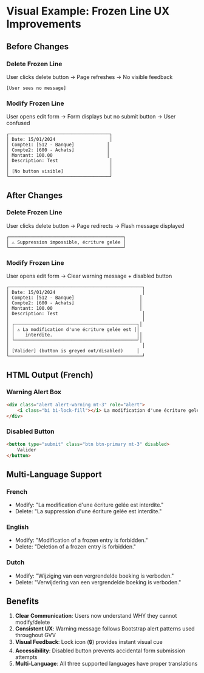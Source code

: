 # Visual Example: Frozen Line UX Improvements

## Before Changes

### Delete Frozen Line
User clicks delete button → Page refreshes → No visible feedback
```
[User sees no message]
```

### Modify Frozen Line  
User opens edit form → Form displays but no submit button → User confused
```
┌─────────────────────────────────────┐
│ Date: 15/01/2024                    │
│ Compte1: [512 - Banque]            │
│ Compte2: [600 - Achats]            │
│ Montant: 100.00                    │
│ Description: Test                   │
│                                     │
│ [No button visible]                 │
└─────────────────────────────────────┘
```

## After Changes

### Delete Frozen Line
User clicks delete button → Page redirects → Flash message displayed
```
┌──────────────────────────────────────────┐
│ ⚠️ Suppression impossible, écriture gelée │
└──────────────────────────────────────────┘
```

### Modify Frozen Line
User opens edit form → Clear warning message + disabled button
```
┌─────────────────────────────────────────────────┐
│ Date: 15/01/2024                                │
│ Compte1: [512 - Banque]                        │
│ Compte2: [600 - Achats]                        │
│ Montant: 100.00                                │
│ Description: Test                               │
│                                                 │
│ ┌─────────────────────────────────────────────┐│
│ │ ⚠️ La modification d'une écriture gelée est ││
│ │    interdite.                               ││
│ └─────────────────────────────────────────────┘│
│                                                 │
│ [Valider] (button is greyed out/disabled)     │
└─────────────────────────────────────────────────┘
```

## HTML Output (French)

### Warning Alert Box
```html
<div class="alert alert-warning mt-3" role="alert">
    <i class="bi bi-lock-fill"></i> La modification d'une écriture gelée est interdite.
</div>
```

### Disabled Button
```html
<button type="submit" class="btn btn-primary mt-3" disabled>
    Valider
</button>
```

## Multi-Language Support

### French
- Modify: "La modification d'une écriture gelée est interdite."
- Delete: "La suppression d'une écriture gelée est interdite."

### English
- Modify: "Modification of a frozen entry is forbidden."
- Delete: "Deletion of a frozen entry is forbidden."

### Dutch
- Modify: "Wijziging van een vergrendelde boeking is verboden."
- Delete: "Verwijdering van een vergrendelde boeking is verboden."

## Benefits

1. **Clear Communication**: Users now understand WHY they cannot modify/delete
2. **Consistent UX**: Warning message follows Bootstrap alert patterns used throughout GVV
3. **Visual Feedback**: Lock icon (🔒) provides instant visual cue
4. **Accessibility**: Disabled button prevents accidental form submission attempts
5. **Multi-Language**: All three supported languages have proper translations
